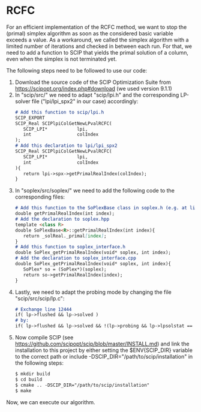 # RCFC

For an efficient implementation of the RCFC method, we want to stop the (primal) simplex algorithm as soon as the considered basic variable exceeds a value.
As a workaround, we called the simplex algorithm with a limited number of iterations and checked in between each run.
For that, we need to add a function to SCIP that yields the primal solution of a column, even when the simplex is not terminated yet.

The following steps need to be followed to use our code:
  1. Download the source code of the SCIP Optimization Suite from https://scipopt.org/index.php#download (we used version 9.1.1)
  2. In "scip/src/" we need to adapt "scip/lpi.h" and the corresponding LP-solver file ("lpi/lpi_spx2" in our case) accordingly:
     ```markdown
     # Add this function to scip/lpi.h
     SCIP_EXPORT
     SCIP_Real SCIPlpiColGetNewLPvalRCFC(
        SCIP_LPI*           lpi,
        int                 colIndex
     );
     # Add this declaration to lpi/lpi_spx2
     SCIP_Real SCIPlpiColGetNewLPvalRCFC(
        SCIP_LPI*           lpi,
        int                 colIndex
     ){
        return lpi->spx->getPrimalRealIndex(colIndex);
     }
     ```
  3. In "soplex/src/soplex/" we need to add the following code to the corresponding files:
     ```markdown
     # Add this function to the SoPlexBase class in soplex.h (e.g. at line 664)
     double getPrimalRealIndex(int index);
     # Add the declaration to soplex.hpp
     template <class R>
     double SoPlexBase<R>::getPrimalRealIndex(int index){
        return _solReal._primal[index];
     }
     # Add this function to soplex_interface.h
     double SoPlex_getPrimalRealIndex(void* soplex, int index);
     # Add the declaration to soplex_interface.cpp
     double SoPlex_getPrimalRealIndex(void* soplex, int index){
        SoPlex* so = (SoPlex*)(soplex);
        return so->getPrimalRealIndex(index);
     }
     ```
  4. Lastly, we need to adapt the probing mode by changing the file "scip/src/scip/lp.c":
     ```markdown
     # Exchange line 12444
     if( lp->flushed && lp->solved )
     # by:
     if( lp->flushed && lp->solved && !(lp->probing && lp->lpsolstat == SCIP_LPSOLSTAT_ITERLIMIT) )
     ```
  5. Now compile SCIP (see https://github.com/scipopt/scip/blob/master/INSTALL.md) and link the installation to this project by either setting the $ENV{SCIP_DIR} variable to the correct path or include -DSCIP_DIR="/path/to/scip/installation" in the following steps:
     ```markdown
     $ mkdir build
     $ cd build
     $ cmake .. -DSCIP_DIR="/path/to/scip/installation"
     $ make
     ```
Now, we can execute our algorithm.
